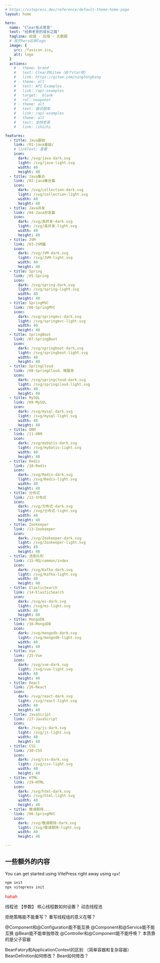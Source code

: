 ```yaml
---
# https://vitepress.dev/reference/default-theme-home-page
layout: home

hero:
  name: "Clear有点意思"
  text: "经典老哥的成长之路"
  tagline: 前端 · 后端 · 大数据
  # 首页hero右侧logo
  image: {
    src: /favicon.ico,
    alt: logo
  }
  actions:
    # - theme: brand
    #   text: Clear的Gitee（给个star吧）
    #   link: https://gitee.com/ninghongkang
    # - theme: alt
    #   text: API Examples
    #   link: /api-examples
    #   target: _blank
    #   rel: noopener
    # - theme: alt
    #   text: 面试题库
    #   link: /api-examples
    # - theme: alt
    #   text: 支持老哥
    #   link: /zhichi

features:
  - title: Java基础
    link: /01-java基础/
    # linkText: 查看
    icon:
      dark: /svg/java-dark.svg
      light: /svg/java-light.svg
      width: 40
      height: 40
  - title: Java集合
    link: /02-java集合篇
    icon:
      dark: /svg/collection-dark.svg
      light: /svg/collection-light.svg
      width: 40
      height: 40
  - title: Java并发
    link: /04-Java并发篇
    icon:
      dark: /svg/高并发-dark.svg
      light: /svg/高并发-light.svg
      width: 40
      height: 40
  - title: JVM
    link: /03-JVM篇
    icon:
      dark: /svg/JVM-dark.svg
      light: /svg/JVM-light.svg
      width: 40
      height: 40
  - title: Spring
    link: /05-Spring
    icon: 
      dark: /svg/spring-dark.svg
      light: /svg/spring-light.svg
      width: 40
      height: 40
  - title: SpringMVC
    link: /06-SpringMVC
    icon: 
      dark: /svg/springmvc-dark.svg
      light: /svg/springmvc-light.svg
      width: 40
      height: 40
  - title: SpringBoot
    link: /07-SpringBoot
    icon: 
      dark: /svg/springboot-dark.svg
      light: /svg/springboot-light.svg
      width: 40
      height: 40
  - title: SpringCloud
    link: /08-SpringCloud、微服务
    icon: 
      dark: /svg/springcloud-dark.svg
      light: /svg/springcloud-light.svg
      width: 40
      height: 40
  - title: MySQL
    link: /09-MySQL
    icon: 
      dark: /svg/mysql-dark.svg
      light: /svg/mysql-light.svg
      width: 40
      height: 40
  - title: ORM
    link: /11-ORM
    icon: 
      dark: /svg/mybatis-dark.svg
      light: /svg/mybatis-light.svg
      width: 40
      height: 40
  - title: Redis
    link: /10-Redis
    icon: 
      dark: /svg/Redis-dark.svg
      light: /svg/Redis-light.svg
      width: 40 
      height: 40
  - title: 分布式
    link: /12-分布式
    icon: 
      dark: /svg/分布式-dark.svg
      light: /svg/分布式-light.svg
      width: 40
      height: 40
  - title: Zookeeper
    link: /13-Zookeeper
    icon: 
      dark: /svg/Zookeeper-dark.svg
      light: /svg/Zookeeper-light.svg
      width: 40
      height: 40
  - title: 消息队列
    link: /15-MQ/common/index
    icon: 
      dark: /svg/Kafka-dark.svg
      light: /svg/Kafka-light.svg
      width: 40
      height: 40
  - title: ElasticSearch
    link: /14-ElasticSearch
    icon: 
      dark: /svg/es-dark.svg
      light: /svg/es-light.svg
      width: 40
      height: 40
  - title: MongoDB
    link: /16-MongoDB
    icon: 
      dark: /svg/mongodb-dark.svg
      light: /svg/mongodb-light.svg
      width: 40
      height: 40
  - title: Vue
    link: /25-Vue
    icon: 
      dark: /svg/vue-dark.svg
      light: /svg/vue-light.svg
      width: 40
      height: 40
  - title: React
    link: /26-React
    icon: 
      dark: /svg/react-dark.svg
      light: /svg/react-light.svg
      width: 40
      height: 40
  - title: JavaScript
    link: /27-JavaScript
    icon: 
      dark: /svg/js-dark.svg
      light: /svg/js-light.svg
      width: 40
      height: 40
  - title: CSS
    link: /30-CSS
    icon: 
      dark: /svg/css-dark.svg
      light: /svg/css-light.svg
      width: 40
      height: 40
  - title: HTML
    link: /29-HTML
    icon: 
      dark: /svg/html-dark.svg
      light: /svg/html-light.svg
      width: 40
      height: 40
  - title: 敬请期待...
    link: /06-SpringMVC
    icon: 
      dark: /svg/敬请期待-dark.svg
      light: /svg/敬请期待-light.svg
      width: 40
      height: 40

---
```


<style>
/* 首页hero中文字无法选中 */
.container>.main  {
  user-select: none;
  -webkit-user-select: none; /* Safari */
  -moz-user-select: none; /* Firefox */
  -ms-user-select: none; /* IE/Edge */
}

/* feature中内容居中 */
.container .item .VPFeature .box {
    display: flex;
    justify-content: center;
    align-items: center;
}

/* feature */
.container .item .VPFeature {
  transition: transform 0.3s ease, box-shadow 0.3s ease; /* 平滑过渡效果 */
}

.container .item .VPFeature:hover {
  outline: 1px solid var(--vp-c-brand-1);
  transform: translateY(-5px); /* 放大效果 */

  /* 底部阴影 */
  box-shadow: 0 10px 20px rgba(0, 0, 0, 0.3);
}

/* /* feature title放大效果 */ */
.container .item .VPFeature .box .title {
  transition: transform 0.3s ease;
}

.container .item .VPFeature:hover .box .title {
  color: var(--vp-c-brand-1);
  transform: scale(1.2);
}

/* feature图片放大效果 */
.container .item .VPFeature .box .VPImage {
  transition: transform 0.3s ease;
}

.container .item .VPFeature:hover .box .VPImage {
  transform: scale(1.5);
}
</style>

<script setup>
// 在使用的地方显式的导入，使它们可以正确地进行代码拆分，并且仅在显示相关页面时才加载
import Confetti from '../.vitepress/theme/components/Confetti.vue'
import HomeUnderline  from '../.vitepress/theme/components/HomeUnderline.vue'
</script>
<!-- 烟火效果 -->
<Confetti/>
<!-- 首页文字下划线效果 -->
<HomeUnderline/>


## 一些额外的内容

You can get started using VitePress right away using `npx`!

```sh
npm init
npx vitepress init
```

<div>
  <p style="color: red;">
    hahah
  </p>
</div>

线程池 【参数】
核心线程数如何设置？
动态线程池

拒绝策略能不能重写？
重写线程组的意义在哪？


@Component和@Configuration能不能互换
@Component和@Service能不能互换
@Bean能不能单独修改
@Controller和@Component能不能呼唤？ 本质靠的是父子容器

BeanFatory和ApplicationContext的区别 （简单容器和复杂容器）
BeanDefinition如何修改？
Bean如何修改？

